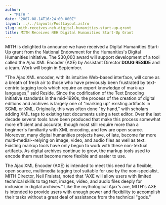 ```yaml
---
author:
  - "MITH "
date: "2007-08-14T16:24:00.000Z"
layout: ../../layouts/PostLayout.astro
slug: mith-receives-neh-digital-humanities-start-up-grant
title: MITH Receives NEH Digital Humanities Start-Up Grant
---
```


MITH is delighted to announce we have received a Digital Humanities Start-Up grant from the National Endowment for the Humanities's Digital Humanities Initiative. The \$30,000 award will support development of a tool called the Ajax XML Encoder (AXE) by Assistant Director **DOUG RESIDE** and a team. Work will begin in September.

"The Ajax XML encoder, with its intuitive Web-based interface, will come as a breath of fresh air to those who have previously been frustrated by text-centric tagging tools which require an expert knowledge of mark-up languages," said Reside. Since the codification of the Text Encoding Initiative standards in the mid-1990s, the process of the creation of digital editions and archives is largely one of "marking up" existing artifacts in SGML or XML. Originally, this was often done "by hand," with scholars adding XML tags to existing text documents using a text editor. Over the last decade several tools have been produced that make this process somewhat more efficient and accurate, though most still require more than a beginner's familiarity with XML encoding, and few are open source. Moreover, many digital humanities projects have, of late, become far more multi-medial--relying on image, video, and audio files as well as text. Existing markup tools have only begun to work with these non-textual artifacts. As digital archives continue to grow, the markup tools used to encode them must become more flexible and easier to use.

The Ajax XML Encoder (AXE) is intended to meet this need for a flexible, open source, multimedia tagging tool suitable for use by the non-specialist. MITH Director, Neil Fraistat, noted that "AXE will allow users with limited technical skills to tag text, images, video, and audio files deeply for inclusion in digital archives." Like the mythological Ajax's axe, MITH's AXE is intended to provide users with enough power and flexibility to accomplish their tasks without a great deal of assistance from the technical "gods."

